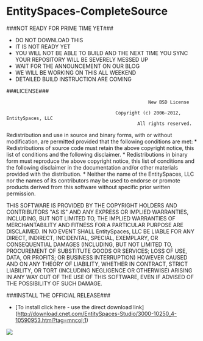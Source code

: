 EntitySpaces-CompleteSource
===========================

###NOT READY FOR PRIME TIME YET###
* DO NOT DOWNLOAD THIS
* IT IS NOT READY YET
* YOU WILL NOT BE ABLE TO BUILD AND THE NEXT TIME YOU SYNC YOUR REPOSITORY WILL BE SEVERELY MESSED UP
* WAIT FOR THE ANNOUNCEMENT ON OUR BLOG
* WE WILL BE WORKING ON THIS ALL WEEKEND
* DETAILED BUILD INSTRUCTION ARE COMING

###LICENSE###

														New BSD License

											Copyright (c) 2006-2012, EntitySpaces, LLC
													All rights reserved.

Redistribution and use in source and binary forms, with or without
modification, are permitted provided that the following conditions are met:
    * Redistributions of source code must retain the above copyright
      notice, this list of conditions and the following disclaimer.
    * Redistributions in binary form must reproduce the above copyright
      notice, this list of conditions and the following disclaimer in the
      documentation and/or other materials provided with the distribution.
    * Neither the name of the EntitySpaces, LLC nor the
      names of its contributors may be used to endorse or promote products
      derived from this software without specific prior written permission.

THIS SOFTWARE IS PROVIDED BY THE COPYRIGHT HOLDERS AND CONTRIBUTORS "AS IS" AND
ANY EXPRESS OR IMPLIED WARRANTIES, INCLUDING, BUT NOT LIMITED TO, THE IMPLIED
WARRANTIES OF MERCHANTABILITY AND FITNESS FOR A PARTICULAR PURPOSE ARE
DISCLAIMED. IN NO EVENT SHALL EntitySpaces, LLC BE LIABLE FOR ANY
DIRECT, INDIRECT, INCIDENTAL, SPECIAL, EXEMPLARY, OR CONSEQUENTIAL DAMAGES
(INCLUDING, BUT NOT LIMITED TO, PROCUREMENT OF SUBSTITUTE GOODS OR SERVICES;
LOSS OF USE, DATA, OR PROFITS; OR BUSINESS INTERRUPTION) HOWEVER CAUSED AND
ON ANY THEORY OF LIABILITY, WHETHER IN CONTRACT, STRICT LIABILITY, OR TORT
(INCLUDING NEGLIGENCE OR OTHERWISE) ARISING IN ANY WAY OUT OF THE USE OF THIS
SOFTWARE, EVEN IF ADVISED OF THE POSSIBILITY OF SUCH DAMAGE.



###INSTALL THE OFFICIAL RELEASE###
* [To install click here - use the direct download link] 
(http://download.cnet.com/EntitySpaces-Studio/3000-10250_4-10590953.html?tag=mncol;1)


<img src="https://raw.github.com/EntitySpaces/EntitySpaces-CompleteSource/master/logo.png" border="0">

